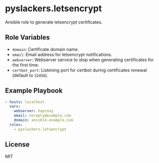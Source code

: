 pyslackers.letsencrypt
======================

Ansible role to generate letsencrypt certificates.

Role Variables
--------------

* `domain`: Certificate domain name.
* `email`: Email address for letsencrypt notifications.
* `webserver`: Webserver service to stop when generating certificates for the first time.
* `certbot_port`: Listening port for certbot during certificates renewal (default to `32456`).

Example Playbook
----------------

```yml
- hosts: localhost
  vars:
    webserver: haproxy
    email: noreply@example.com
    domain: ansible.example.com
  roles: 
    - pyslackers.letsencrypt
```

License
-------

MIT
